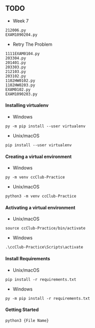 ## TODO

- Week 7
```
212006.py
EXAM1090204.py
```
- Retry The Problem
```
1111EXAM0104.py
203304.py
201401.py
203303.py
212103.py
203102.py
1102HW0102.py
1102HW0203.py
EXAM0102.py
EXAM1090203.py
```

#### Installing virtualenv
- Windows
```
py -m pip install --user virtualenv
```
- Unix/macOS
```
pip install --user virtualenv
```

#### Creating a virtual environment
- Windows
```
py -m venv ccClub-Practice
```
- Unix/macOS
```
python3 -m venv ccClub-Practice
```

#### Activating a virtual environment
- Unix/macOS
```
source ccClub-Practice/bin/activate
```
- Windows
```
.\ccClub-Practice\Scripts\activate
```

#### Install Requirements
- Unix/macOS
```
pip install -r requirements.txt
```
- Windows
```
py -m pip install -r requirements.txt
```


#### Getting Started

```
python3 {File Name}
```